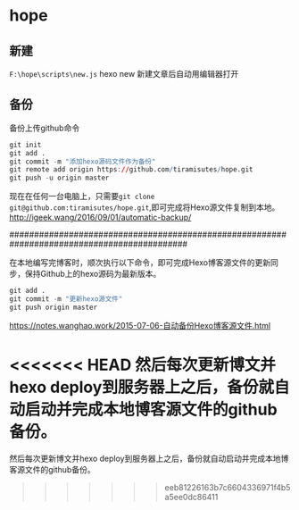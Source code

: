 # hope

## 新建

``F:\hope\scripts\new.js``        hexo new 新建文章后自动用编辑器打开

## 备份

备份上传github命令
```r
git init
git add .
git commit -m "添加hexo源码文件作为备份"
git remote add origin https://github.com/tiramisutes/hope.git
git push -u origin master
```
现在在任何一台电脑上，只需要``git clone git@github.com:tiramisutes/hope.git``,即可完成将Hexo源文件复制到本地。
http://igeek.wang/2016/09/01/automatic-backup/

############################################################################################

在本地编写完博客时，顺次执行以下命令，即可完成Hexo博客源文件的更新同步，保持Github上的hexo源码为最新版本。
```r
git add .
git commit -m "更新hexo源文件"
git push origin master
```
https://notes.wanghao.work/2015-07-06-自动备份Hexo博客源文件.html

<<<<<<< HEAD
然后每次更新博文并hexo deploy到服务器上之后，备份就自动启动并完成本地博客源文件的github备份。
=======
然后每次更新博文并hexo deploy到服务器上之后，备份就自动启动并完成本地博客源文件的github备份。
>>>>>>> eeb81226163b7c6604336971f4b5a5ee0dc86411
